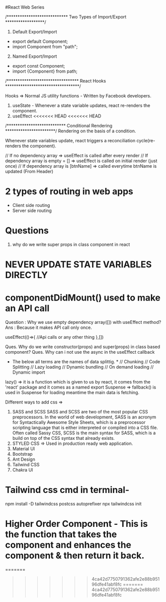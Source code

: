 #React Web Series


/**************************** Two Types of Import/Export ******************/

1. Default Export/Import
- export default Component;
- import Component from "path";

2. Named Export/Import
- export const Component;
- import {Component} from path;


/********************************* React Hooks **********************************/

Hooks => Normal JS utility functions - Written by Facebook developers. 
1. useState - Whenever a state variable updates, react re-renders the component.
2. useEffect 
<<<<<<< HEAD
<<<<<<< HEAD


/*************************** Conditional Rendering ***********************/
Rendering on the basis of a condition.

Whenever state variables update, react triggers a reconciliation cycle(re-renders the component).

// If no dependency array => useEffect is called after every render
// If dependency array is empty = [] => useEffect is called on initial render (just once)
// If dependency array is [btnName] => called everytime btnName is updated       (From Header)

# 2 types of routing in web apps
- Client side routing
- Server side routing

# Questions
1. why do we write super props in class component in react

# NEVER UPDATE STATE VARIABLES DIRECTLY

# componentDidMount() used to make an API call

Question : Why we use empty dependency array([]) with useEffect method?
Ans : Because it makes API call only once.

useEffect(()=>{
    //Api calls or any other thing
},[])

Ques. Why do we write constructor(props) and super(props) in class based component?
Ques. Why can i not use the async in the useEffect callback 

* The below all terms are the names of data splittig. *
// Chunking
// Code Splitting
// Lazy loading
// Dynamic bundling
// On demand loading
// Dynamic import

lazy() => it is a function which is given to us by react, it comes from the 'react' package and it comes as a named export
Suspense => fallback() is used in Suspense for loading meantime the main data is fetching.


Different ways to add css =>
1. SASS and SCSS
SASS and SCSS are two of the most popular CSS preprocessors. In the world of web development, SASS is an acronym for Syntactically Awesome Style Sheets, which is a preprocessor scripting language that is either interpreted or compiled into a CSS file. Often called Sassy CSS, SCSS is the main syntax for SASS, which is a build on top of the CSS syntax that already exists. 
2. STYLED CSS => Used in production ready web application.
3. Material UI
4. Bootstrap 
5. Ant Design
6. Tailwind CSS
7. Chakra UI

# Tailwind css cmd in terminal-
npm install -D tailwindcss postcss autoprefixer
npx tailwindcss init

# Higher Order Component - This is the function that takes the component and enhances the component & then return it back.
=======
>>>>>>> 4ca42d7750791362afe2e88b95196dfe41abf8fc
=======
>>>>>>> 4ca42d7750791362afe2e88b95196dfe41abf8fc
